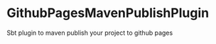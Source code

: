 GithubPagesMavenPublishPlugin
=============================

Sbt plugin to maven publish your project to github pages